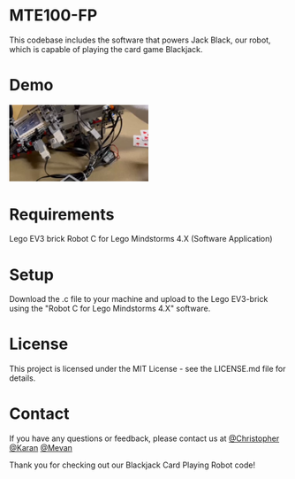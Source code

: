 # MTE100-FP

This codebase includes the software that powers Jack Black, our robot, which is capable of playing the card game Blackjack.

# Demo
[<img src="https://github.com/k-kaps/MTE100-FP/blob/main/FinalProject-IMG.png" width="50%">](https://github.com/k-kaps/MTE100-FP/blob/main/FinalProject-VID.mp4 "Project Demo")

# Requirements
Lego EV3 brick
Robot C for Lego Mindstorms 4.X (Software Application)

# Setup
Download the .c file to your machine and upload to the Lego EV3-brick using the "Robot C for Lego Mindstorms 4.X" software.

# License
This project is licensed under the MIT License - see the LICENSE.md file for details.

# Contact
If you have any questions or feedback, please contact us at [@Christopher](mailto:crkoochi@uwaterloo.ca) [@Karan](mailto:k34kapoo@uwaterloo.ca) [@Mevan](mailto:mtfsolan@uwaterloo.ca)

Thank you for checking out our Blackjack Card Playing Robot code!

